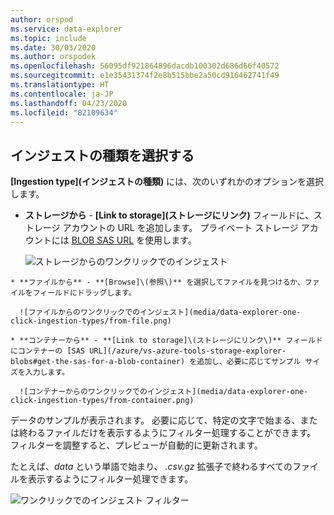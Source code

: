 ```yaml
---
author: orspod
ms.service: data-explorer
ms.topic: include
ms.date: 30/03/2020
ms.author: orspodek
ms.openlocfilehash: 56095df921864896dacdb100302d686d66f40572
ms.sourcegitcommit: e1e35431374f2e8b515bbe2a50cd916462741f49
ms.translationtype: HT
ms.contentlocale: ja-JP
ms.lasthandoff: 04/23/2020
ms.locfileid: "82109634"
---
```

## <a name="select-an-ingestion-type"></a>インジェストの種類を選択する

**[Ingestion type]\(インジェストの種類\)** には、次のいずれかのオプションを選択します。
   * **ストレージから** - **[Link to storage]\(ストレージにリンク\)** フィールドに、ストレージ アカウントの URL を追加します。 プライベート ストレージ アカウントには [BLOB SAS URL](/azure/vs-azure-tools-storage-explorer-blobs#get-the-sas-for-a-blob-container) を使用します。
   
      ![ストレージからのワンクリックでのインジェスト](media/data-explorer-one-click-ingestion-types/from-storage-blob.png)

    * **ファイルから** - **[Browse]\(参照\)** を選択してファイルを見つけるか、ファイルをフィールドにドラッグします。
  
      ![ファイルからのワンクリックでのインジェスト](media/data-explorer-one-click-ingestion-types/from-file.png)

    * **コンテナーから** - **[Link to storage]\(ストレージにリンク\)** フィールドにコンテナーの [SAS URL](/azure/vs-azure-tools-storage-explorer-blobs#get-the-sas-for-a-blob-container) を追加し、必要に応じてサンプル サイズを入力します。

      ![コンテナーからのワンクリックでのインジェスト](media/data-explorer-one-click-ingestion-types/from-container.png)

  データのサンプルが表示されます。 必要に応じて、特定の文字で始まる、または終わるファイルだけを表示するようにフィルター処理することができます。 フィルターを調整すると、プレビューが自動的に更新されます。
  
  たとえば、*data* という単語で始まり、 *.csv.gz* 拡張子で終わるすべてのファイルを表示するようにフィルター処理できます。

  ![ワンクリックでのインジェスト フィルター](media/data-explorer-one-click-ingestion-types/from-container-with-filter.png)
